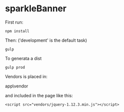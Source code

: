sparkleBanner
====================

First run:

	npm install

Then: ('development' is the default task)

	gulp

To generata a dist

	gulp prod

Vendors is placed in:

app\vendor

and included in the page like this:

	<script src="vendors/jquery-1.12.3.min.js"></script>
